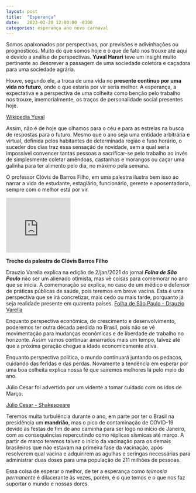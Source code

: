 ```yaml
---
layout: post
title:  "Esperança"
date:   2023-02-20 12:00:00 -0300
categories: esperança ano novo carnaval
---
```


Somos apaixonados por perspectivas, por previsões e adivinhações ou prognósticos. Muito do que somos hoje e o que de fato nos trouxe até aqui é devido a análise de perspectivas.
**Yuval Harari** teve um insight muito pertinente ao descrever a passagem de uma sociedade coletora e caçadora para uma sociedade agrária.

Houve, segundo ele, a troca de uma vida no **presente contínuo por uma vida no futuro**, onde o que estaria por vir seria melhor. A esperança, a expectativa e a perspectiva de uma colheita como benção pelo trabalho nos trouxe, imemorialmente, os traços de personalidade social presentes hoje.


<a href="https://pt.wikipedia.org/wiki/Homo_Deus:_Uma_Breve_Hist%C3%B3ria_do_Amanh%C3%A3">Wikipedia Yuval</a>

Assim, não é de hoje que olhamos para o céu e para as estrelas na busca de respostas para o futuro.
Mesmo que o ano seja uma entidade arbitrária e virtual, definida pelos habitantes de determinada região e fuso horário, o suceder dos dias traz essa sensação de novidade, sem a qual seria impossível convencer tantas pessoas a sacrificar-se pelo trabalho ao invés de simplesmente coletar amêndoas, castanhas e morangos ou caçar uma galinha para ter alimento pelo dia, no máximo pela semana.

O professor Clóvis de Barros Filho, em uma palestra ilustra bem isso ao narrar a vida de estudante, estagiário, funcionário, gerente e aposentadoria, sempre com o melhor está por vir.

<iframe width="35%" src="https://www.youtube.com/embed/ucbISPe5Meg" frameborder="0" allow="accelerometer; autoplay; clipboard-write; encrypted-media; gyroscope; picture-in-picture" allowfullscreen=""></iframe>

**Trecho da palestra de Clóvis Barros Filho**

Drauzio Varella explica na edição de 2/jan/2021 do jornal ***Folha de São Paulo*** não ser um alienado otimista, mas vê coisas para comemorar no ano que se inicia.
A comemoração se explica, no caso de um médico e defensor de práticas públicas de saúde, pois teremos em breve vacina. Esta é uma perspectiva que se irá concretizar, mais cedo ou mais tarde, porquanto já seja realidade presente em quarenta países.
<a href="https://www1.folha.uol.com.br/colunas/drauziovarella/2021/01/nao-sou-otimista-alienado-mas-ha-motivos-para-festejar-a-chegada-de-2021.shtml">Folha de São Paulo - Drauzio Varella</a>

Enquanto perspectiva econômica, de crescimento e desenvolvimento, poderemos ter outra década perdida no Brasil, pois não se vê movimentação para mudanças econômicas e de liberdade de trabalho no horizonte. Assim vamos continuar amarrados mais um tempo, talvez até que a próxima geração chegue a idade economicamente ativa.

Enquanto perspectiva política, o mundo continuará juntando os pedaços, cuidando das feridas e das perdas. Novamente a tendência em esperar por uma boa colheita explica nossa fé que sairemos melhores lá pelo meio do ano.

Júlio Cesar foi advertido por um vidente a tomar cuidado com os idos de Março:

<a href="http://www.ebooksbrasil.org/eLibris/cesar.html">Júlio Cesar - Shakespeare</a>

Teremos muita turbulência durante o ano, em parte por ter o Brasil na presidência um **mandrião**, mas o pico de contaminação de COVID-19 devido às festas de fim de ano caminha para ser logo no início de Janeiro, com as consequências repercutindo como réplicas sísmicas até março. A partir de março teremos talvez o início da vacinação para os demais brasileiros que não estavam na primeira fase da vacinação, após resolverem qual vacina e adquirirem as agulhas e seringas necessárias para administrar duas doses para uma população de 211 milhões de pessoas.

Essa coisa de esperar o melhor, de ter a esperança como *teimosia permanente* é dilacerante às vezes, porém, é o que temos e o que nos faz suportar o mundo e nossas dores.

